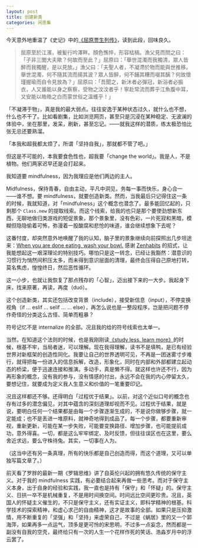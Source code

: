 ```yaml
---
layout: post
title: 创建新类
categories: 闲思集
---
```


今天意外地重温了《史记》中的[《屈原贾生列传》](http://ctext.org/shiji/qu-yuan-jia-sheng-lie-zhuan)，读到此段，回味良久。

> 屈原至於江濱，被髪行吟澤畔。顏色憔悴，形容枯槁。漁父見而問之曰：「子非三閭大夫歟？何故而至此？」屈原曰：「舉世混濁而我獨清，眾人皆醉而我獨醒，是以見放。」漁父曰：「夫聖人者，不凝滯於物而能與世推移。舉世混濁，何不隨其流而揚其波？眾人皆醉，何不餔其糟而啜其醨？何故懷瑾握瑜而自令見放為？」屈原曰：「吾聞之，新沐者必彈冠，新浴者必振衣，人又誰能以身之察察，受物之汶汶者乎！寧赴常流而葬乎江魚腹中耳，又安能以皓皓之白而蒙世俗之溫蠖乎！」

「不凝滞于物」，真是我的最大弱点。往往安逸于某种状态过久，就什么也不想，什么也不干了。比如看剧集，比如浏览网页，甚至只是沉浸在某种稳定、无波澜的体验中，坐在那里，发呆，刷新，甚至忘记。——就我这样的潜质，练太极恐怕比张无忌还要熟溜。

「本我和超我都太烦了，所谓「坚持自我」，那就都不管了吧。」

但这是不可能的，本我要食色性也，超我要「change the world」。我是人，不是植物。他们两家迟早还是会打起来。

我知道要 mindfulness，因为我理应是他们两边的主人。

Midfulness，保持青春，自由主动，平凡中洞见，务每一事而快乐，身心合一——谁不想。要 mindfulness，就要创造新类。然而，当我最后只记得住这一条的时候，我就知道，对「mindfulness」这个概念也潜念了。最多能回忆起的，只剩那个 `Class.new` 的提取线索。而这个线索，给我的也只是那个要使劲想新东西，无聊地做归类游戏的短促景象，那个景象里，没有色彩，一片死寂和黑暗，模糊但隐隐偷着可怖，弥漫着一股酸腐和悲怆的味道，谁会继续想象下去呢？

这番忖度，却突然意外地唤醒了我的认知，脑子里的景象继续向前探照出几步坦途来：[When you are done eating, wash your bowl.](http://mnmlist.com/wash-your-bowl/) 感谢 [Zenhabits](http://zenhabits.net) 的招式，让我能想起这一艰深理论的特别技巧。哪怕只是这一转念，已经让我豁然：潜意识的习惯行为悄然间积压太多，而未得到意识层面的清理，最终会压得自己原地打转，莫名焦虑，惶惶终日，然后恶性循环。

这一小步，也就让我恢复了那点残存的「心智」，迈出接下来的一大步。我起身下床，找来原著，再读，再度（duó）。

这个创造新类，其实还包括改变背景（include），接受新信息（input），不停变换视角（if ... eslif ... selif ... ... else），再怎么说也是一整段程序，岂是把问题不停作奇怪的分类这么古怪、简单而粗暴？

符号记忆不是 internalize 的全部。况且我的给的符号线索也太单一。

当然，在知道这个法则的时候，也是我刚刚读[《study less, learn more》](http://book.douban.com/subject/11603298/)的时候，根基不牢，当局者迷，可以理解。现在我得理解，读书不是填鸭，是已有经验世界对新框架的创造性同化。我要让自己的世界透明可见，不再是一团迷雾寸步难行，就得把每一份进入的信息拆解，改造，形象化，同时在内部和外部都建立起动态的桥梁，便于迅速连接和推演。多动手，真是懒不得。就这样也许还不行，因为再形象的概念，没有我的参与，没有情感的付出，永远不会在我的内心停留太久，要想记住，就要成为定义我人生意义和价值的一笔重要印记。

况且这样都还不够。还得明白「过程优于结果」。以前，对这个近似口号的概念也存有过多的潜念偏见，对其中蕴含的深刻道理却视而不见。过程优于结果，就是说，要明白任何一个结果都是由每一个步骤逐渐生成的，不是说你做够步骤，就一定能成；也不是丢进一堆原料，就神奇地得到成品了。每一个步骤，都要重新审视，重新更新，可能在某一步失败，可能要变换路径、增加步骤，也可能提前成功，意外得喜。一切，都是这么牢牢绑定、及时反馈，但往往误区也在这里，要么舍近求远，要么守株待兔。其实，一切事在人为。

（这当中还有另一条真理，所有的快乐都是自己创造而得，而这个道理，又可以单独写篇文章了。）

前天看了罗胖的最新一期《罗辑思维》讲了自英伦兴起的拥有悠久传统的保守主义。对于我的 mindfulness 实践，有必要结合起来再做一些思考。而对于保守主义本身，出于自身的经验和实践，我一直也是持有「保守」和「怀疑」的。保守主义、日拱一卒不是机械重复，不是用时间换空间。时间远比空间更珍贵。况且，英国人的怀疑主义催生的，不只是保守主义，还有实证主义，即科学精神的根基。科学技术的探索精神，和虚心求己的自由精神，这才是故事的全部。如果只是压抑激情，用不断重复的「坚强」和「坚持」来虚荣自己，不过是《蜗居》里的又一个郭海萍，如果再多一点运气，顶多是更可怜的宋思明，不过多一点妄念，然而都是一副没有自我的空壳，最终给只有一次的人生一个花样作死的笑话、浩淼岁月中的浮云罢了。
